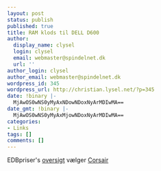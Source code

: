 ```yaml
---
layout: post
status: publish
published: true
title: RAM klods til DELL D600
author:
  display_name: clysel
  login: clysel
  email: webmaster@spindelnet.dk
  url: ''
author_login: clysel
author_email: webmaster@spindelnet.dk
wordpress_id: 345
wordpress_url: http://christian.lysel.net/?p=345
date: !binary |-
  MjAwOS0wNS0yMyAxNDowNDoxNyArMDIwMA==
date_gmt: !binary |-
  MjAwOS0wNS0yMyAxMjowNDoxNyArMDIwMA==
categories:
- Links
tags: []
comments: []
---
```

<p>EDBpriser's <a href="http://edbpriser.dk/Products/Listproducts.asp?Sort=Unit&amp;Gallery=false&amp;Page=1&amp;ID=37&amp;Parent=2&amp;Lastdays=&amp;Soegeord=&amp;Producent=0&amp;Line=&amp;Model=&amp;Accessory=&amp;AccessoryTo=&amp;Review=&amp;Max=&amp;Rating=0&amp;Type=&amp;Value=&amp;Bundle=&amp;chkSoegSaetning=&amp;searchArea=&amp;CompareList=&amp;Equal925=13848&amp;Sorted1147=&amp;Equal28814=&amp;Equal20=&amp;Direction1147=2&amp;Direction611=2&amp;Equal444=13743&amp;Direction1372=0&amp;Sorted611=&amp;True28959=&amp;Sorted1372=&amp;Trueval28959=277330&amp;x=22&amp;y=2" target="_blank">oversigt</a>&nbsp;v&aelig;lger <a href="http://edbpriser.dk/Products/Listprices.asp?ID=90481&amp;Specs=true" target="_blank">Corsair</a></p>
